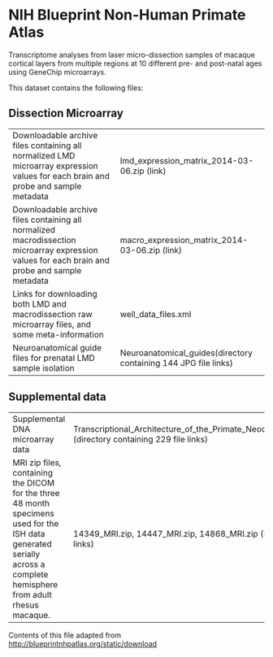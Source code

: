 # NIH Blueprint Non-Human Primate Atlas

Transcriptome analyses from laser micro-dissection samples of macaque cortical layers from multiple regions at 10 different pre- and post-natal ages using GeneChip microarrays.

This dataset contains the following files:

## Dissection Microarray

| | |
|-|-|
|Downloadable archive files containing all normalized LMD microarray expression values for each brain and probe and sample metadata|lmd_expression_matrix_2014-03-06.zip (link)|
|Downloadable archive files containing all normalized macrodissection microarray expression values for each brain and probe and sample metadata|macro_expression_matrix_2014-03-06.zip (link)|
|Links for downloading both LMD and macrodissection raw microarray files, and some meta-information|well_data_files.xml|
|Neuroanatomical guide files for prenatal LMD sample isolation|Neuroanatomical_guides(directory containing 144 JPG file links)|

## Supplemental data

| | |
|-|-|
|Supplemental DNA microarray data|Transcriptional_Architecture_of_the_Primate_Neocortex (directory containing 229 file links)|
|MRI zip files, containing the DICOM for the three 48 month specimens used for the ISH data generated serially across a complete hemisphere from adult rhesus macaque.|14349_MRI.zip, 14447_MRI.zip, 14868_MRI.zip (3 links)|

Contents of this file adapted from http://blueprintnhpatlas.org/static/download

